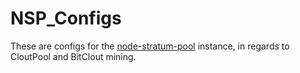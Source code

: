 # NSP_Configs

These are configs for the [node-stratum-pool](https://github.com/zone117x/node-stratum-pool) instance, in regards to CloutPool and BitClout mining.
